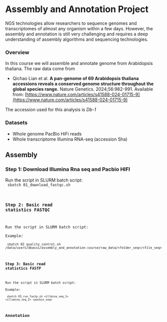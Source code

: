 # Assembly and Annotation Project

NGS technologies allow researchers to sequence genomes and transcriptomes of almost any organism within a few days. However, the assembly and annotation is still very challenging and requires a deep understanding of assembly algorithms and sequencing technologies.

### Overview
In this course we will assemble and annotate genome from Arabidopsis thaliana. The raw data come from

* Qichao Lian et al. **A pan-genome of 69 Arabidopsis thaliana accessions reveals a conserved genome structure throughout the global species range.** Nature Genetics. 2024;56:982-991. Available from: [https://www.nature.com/articles/s41588-024-01715-9](https://www.nature.com/articles/s41588-024-01715-9)

The accession used for this analysis is *Db-1*

### Datasets

* Whole genome PacBio HiFi reads
* Whole transcriptome Illumina RNA-seq (accession Sha)


## Assembly

### Step 1: Download Illumina Rna seq and Pacbio HIFI
Run the script in SLURM batch script:\
<code> sbatch 01_download_fastqc.sh

### Step 2: Basic read statistics FASTQC
Run the script in SLURM batch script:\
Example:\
<code> sbatch 02_quality_control.sh /data/users/dbassi/assembly_and_annotation-course/raw_data/<folder_seq>/<file_seq>

### Step 3: Basic read statistics FASTP
Run the script in SLURM batch script:\
Example:\
<code> sbatch 03_run_fastp.sh <illmina_seq_1> <illumina_seq_2> <pacbio_seq>


## Annotation